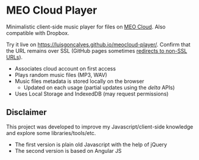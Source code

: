 # MEO Cloud Player

Minimalistic client-side music player for files on [MEO Cloud](https://meocloud.pt/). Also compatible with Dropbox.

Try it live on https://luisgoncalves.github.io/meocloud-player/. Confirm that the URL remains over SSL (GitHub pages sometimes [redirects to non-SSL URLs](https://github.com/isaacs/github/issues/289)).

- Associates cloud account on first access 
- Plays random music files (MP3, WAV)
- Music files metadata is stored locally on the browser
	- Updated on each usage (partial updates using the *delta* APIs)
- Uses Local Storage and IndexedDB (may request permissions)

## Disclaimer

This project was developed to improve my Javascript/client-side knowledge and explore some libraries/tools/etc.

- The first version is plain old Javascript with the help of jQuery
- The second version is based on Angular JS